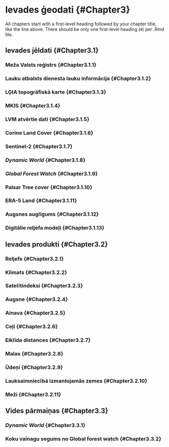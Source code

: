 # Ievades ģeodati  {#Chapter3}

All chapters start with a first-level heading followed by your chapter title, like the line above. There should be only one first-level heading (`#`) per .Rmd file.

## Ievades jēldati {#Chapter3.1}

### Meža Valsts reģistrs {#Chapter3.1.1}

### Lauku atbalsts dienesta lauku informācija {#Chapter3.1.2}

### LĢIA topogrāfiskā karte {#Chapter3.1.3}

### MKIS {#Chapter3.1.4}

### LVM atvērtie dati {#Chapter3.1.5}

### Corine Land Cover {#Chapter3.1.6}

### Sentinel-2 {#Chapter3.1.7}

### *Dynamic World* {#Chapter3.1.8}

### *Global Forest Watch* {#Chapter3.1.9}

### Palsar Tree cover {#Chapter3.1.10}

### ERA-5 Land {#Chapter3.1.11}


### Augsnes auglīgums {#Chapter3.1.12}

### Digitālie reljefa modeļi {#Chapter3.1.13}


## Ievades produkti {#Chapter3.2}

### Reljefs {#Chapter3.2.1}

### Klimats {#Chapter3.2.2}

### Satelītindeksi {#Chapter3.2.3}

### Augsne {#Chapter3.2.4}


### Ainava {#Chapter3.2.5}

### Ceļi {#Chapter3.2.6}

### Eiklīda distances {#Chapter3.2.7}

### Malas {#Chapter3.2.8}

### Ūdeņi {#Chapter3.2.9}

### Lauksaimniecībā izmantojamās zemes {#Chapter3.2.10}

### Meži {#Chapter3.2.11}



## Vides pārmaiņas {#Chapter3.3}

### *Dynamic World* {#Chapter3.3.1}

### Koku vainagu segums no Global forest watch {#Chapter3.3.2}

